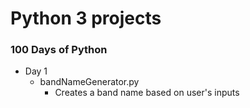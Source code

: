 # Python 3 projects

### 100 Days of Python
- Day 1
  - bandNameGenerator.py
    - Creates a band name based on user's inputs
